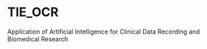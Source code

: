 # TIE_OCR
Application of Artificial Intelligence for Clinical Data Recording and Biomedical Research
